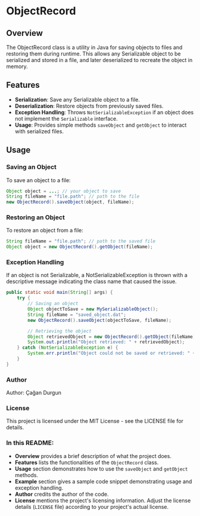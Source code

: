 
# ObjectRecord

## Overview

The ObjectRecord class is a utility in Java for saving objects to files and restoring them during runtime. This allows any Serializable object to be serialized and stored in a file, and later deserialized to recreate the object in memory.

## Features

- **Serialization**: Save any Serializable object to a file.
- **Deserialization**: Restore objects from previously saved files.
- **Exception Handling**: Throws `NotSerializableException` if an object does not implement the `Serializable` interface.
- **Usage**: Provides simple methods `saveObject` and `getObject` to interact with serialized files.

## Usage

### Saving an Object

To save an object to a file:

```java
Object object = ...; // your object to save
String fileName = "file.path"; // path to the file
new ObjectRecord().saveObject(object, fileName);
```
### Restoring an Object
To restore an object from a file:

```java
String fileName = "file.path"; // path to the saved file
Object object = new ObjectRecord().getObject(fileName);
```

### Exception Handling
If an object is not Serializable, a NotSerializableException is thrown with a descriptive message indicating the class name that caused the issue.

```java
public static void main(String[] args) {
    try {
        // Saving an object
        Object objectToSave = new MySerializableObject();
        String fileName = "saved_object.dat";
        new ObjectRecord().saveObject(objectToSave, fileName);

        // Retrieving the object
        Object retrievedObject = new ObjectRecord().getObject(fileName);
        System.out.println("Object retrieved: " + retrievedObject);
    } catch (NotSerializableException e) {
        System.err.println("Object could not be saved or retrieved: " + e.getMessage());
    }
}
```
###  Author
Author: Çağan Durgun

### License
This project is licensed under the MIT License - see the LICENSE file for details.



### In this README:

- **Overview** provides a brief description of what the project does.
- **Features** lists the functionalities of the `ObjectRecord` class.
- **Usage** section demonstrates how to use the `saveObject` and `getObject` methods.
- **Example** section gives a sample code snippet demonstrating usage and exception handling.
- **Author** credits the author of the code.
- **License** mentions the project's licensing information. Adjust the license details (`LICENSE` file) according to your project's actual license.
